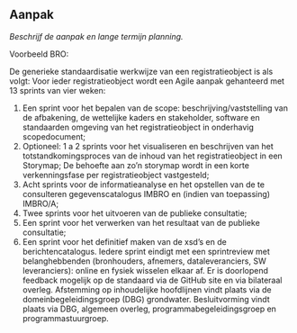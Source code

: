 ## Aanpak 

*Beschrijf de aanpak en lange termijn planning.*

<aside class="example">
Voorbeeld BRO: 

De generieke standaardisatie werkwijze van een registratieobject is als volgt:
Voor ieder registratieobject wordt een Agile aanpak gehanteerd met 13 sprints van vier weken:
1. Een sprint voor het bepalen van de scope: beschrijving/vaststelling van de afbakening,
de wettelijke kaders en stakeholder, software en standaarden omgeving van het
registratieobject in onderhavig scopedocument;
2. Optioneel: 1 a 2 sprints voor het visualiseren en beschrijven van het
totstandkomingsproces van de inhoud van het registratieobject in een Storymap; De
behoefte aan zo’n storymap wordt in een korte verkenningsfase per
registratieobject vastgesteld;
3. Acht sprints voor de informatieanalyse en het opstellen van de te consulteren
gegevenscatalogus IMBRO en (indien van toepassing) IMBRO/A;
4. Twee sprints voor het uitvoeren van de publieke consultatie;
5. Een sprint voor het verwerken van het resultaat van de publieke consultatie;
6. Een sprint voor het definitief maken van de xsd’s en de berichtencatalogus.
Iedere sprint eindigt met een sprintreview met belanghebbenden (bronhouders, afnemers,
dataleveranciers, SW leveranciers): online en fysiek wisselen elkaar af. Er is doorlopend feedback
mogelijk op de standaard via de GitHub site en via bilateraal overleg.
Afstemming op inhoudelijke hoofdlijnen vindt plaats via de domeinbegeleidingsgroep (DBG)
grondwater. Besluitvorming vindt plaats via DBG, algemeen overleg, programmabegeleidingsgroep en
programmastuurgroep.
</aside>